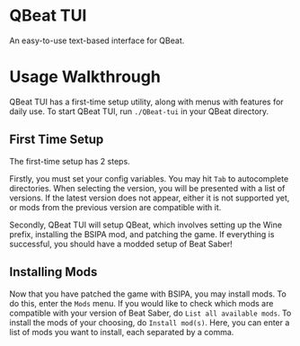 # QBeat TUI
An easy-to-use text-based interface for QBeat.

# Usage Walkthrough
QBeat TUI has a first-time setup utility, along with menus with features for daily use. To start QBeat TUI, run `./QBeat-tui` in your QBeat directory.

## First Time Setup
The first-time setup has 2 steps.

Firstly, you must set your config variables. You may hit `Tab` to autocomplete directories. When selecting the version, you will be presented with a list of versions. If the latest version does not appear, either it is not supported yet, or mods from the previous version are compatible with it.

Secondly, QBeat TUI will setup QBeat, which involves setting up the Wine prefix, installing the BSIPA mod, and patching the game. If everything is successful, you should have a modded setup of Beat Saber!

## Installing Mods
Now that you have patched the game with BSIPA, you may install mods. To do this, enter the `Mods` menu. If you would like to check which mods are compatible with your version of Beat Saber, do `List all available mods`. To install the mods of your choosing, do `Install mod(s)`. Here, you can enter a list of mods you want to install, each separated by a comma.
